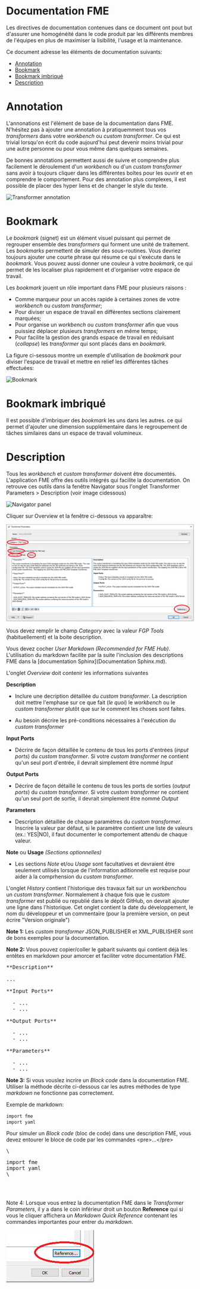 # Documentation FME


Les directives de documentation contenues dans ce document ont pout but d'assurer une homogénéité dans le code produit par les différents membres de l'équipes en plus de maximiser la lisibilité, l'usage et la maintenance.

Ce document adresse les éléments de documentation suivants:

 - [Annotation](#Annotation)
 - [Bookmark](#Bookmark)
 - [Bookmark imbriqué](#Bookmark-imbriqué)
 - [Description](#Description)


# Annotation

L'annonations est l'élément de base de la documentation dans FME.  N'hésitez pas à ajouter une annotation à pratiquemment tous vos *transformers* dans votre *workbench* ou *custom transformer*.  Ce qui est trivial lorsqu'on écrit du code aujourd'hui peut devenir moins trivial pour une autre personne ou pour vous même dans quelques semaines.  

De bonnes annotations permettent aussi de suivre et comprendre plus facilement le déroulement d'un *workbench* ou d'un *custom transformer* sans avoir à toujours cliquer dans les différentes boîtes pour les ouvrir et en comprendre le comportement.  Pour des annotation plus complexes, il est possible de placer des hyper liens et de changer le style du texte.

![Transformer annotation](images/img_3.png)

# Bookmark

Le *bookmark* (signet) est un élément visuel puissant qui permet de regrouper ensemble des *transformers* qui forment une unité de traitement.  Les *bookmarks* permettent de simuler des sous-routines.  Vous devriez toujours ajouter une courte phrase qui résume ce qui s'exécute dans le *bookmark*.  Vous pouvez aussi donner une couleur à votre *bookmark*, ce qui permet de les localiser plus rapidement et d'organiser votre espace de travail.

Les *bookmark* jouent un rôle important dans FME pour plusieurs raisons :
  * Comme marqueur pour un accès rapide à certaines zones de votre *workbench* ou *custom transformer*;
  * Pour diviser un espace de travail en différentes sections clairement marquées;
  * Pour organise un *workbench* ou *custom transformer* afin que vous puissiez déplacer plusieurs *transformers* en même temps;
  * Pour facilite la gestion des grands espace de travail en réduisant (*collapse*) les *transformer* qui sont placés dans en *bookmark*.

La figure ci-sessous montre un exemple d'utilisation de *bookmark* pour diviser l'espace de travail et mettre en relief les différentes tâches effectuées:

![Bookmark](images/img.png)

# Bookmark imbriqué

Il est possible d'imbriquer des *bookmark* les uns dans les autres.  ce qui permet d'ajouter une dimension supplémentaire dans le regroupement de tâches similaires dans un espace de travail volumineux.

# Description

Tous les *workbench* et *custom transformer* doivent être documentés.  L'application FME offre des outils intégrés qui facilite la documentation.  On retrouve ces outils dans la fenêtre Navigator sous l'onglet Transformer Parameters > Description (voir image cidessous)

![Navigator panel](images/img_1.png)

Cliquer sur Overview et la fenêtre ci-dessous va apparaître:

![Transformer documentation](images/img_2.png)

Vous devez remplir le champ  *Category* avec la valeur *FGP Tools* (habituellement) et la boite description.

Vous devez cocher *User Markdown (Recommended for FME Hub)*.  L'utilisation du markdown facilite par la suite l'inclusion des descriptions FME dans la [documentation Sphinx](Documentation Sphinx.md). 

L'onglet *Overview* doit contenir les informations suivantes

**Description**

  * Inclure une decription détaillée du *custom transformer*.  La description doit mettre l'emphase sur ce que fait (*le quoi*) le *workbench* ou le *custom transformer* plutôt que sur le comment les choses sont faites.

  * Au besoin décrire les pré-conditions nécessaires à l'exécution du *custom transformer*

 
**Input Ports**

  * Décrire de façon détaillée le contenu de tous les ports d'entrées (*input ports*) du *custom transformer*. Si votre *custom transformer* ne contient qu'un seul port d'entrée, il devrait simplement être nommé *Input*


**Output Ports**

  * Décrire de façon détaillé le contenu de tous les ports de sorties (*output ports*) du *custom transformer*. Si votre *custom transformer* ne contient qu'un seul port de sortie, il devrait simplement être nommé *Output*


**Parameters**

  * Description détaillée de chaque paramètres du *custom transformer*.  Inscrire la valeur par défaut, si le paramètre contient une liste de valeurs (ex.: YES|NO), il faut documenter le comportement attendu de chaque valeur. 


**Note** ou **Usage** *(Sections optionnelles)*

  * Les sections *Note* et/ou *Usage* sont facultatives et devraient être seulement utilisés lorsque de l'information aditionnelle est requise pour aider à la comprhension du *custom transformer*.


L'onglet *History* contient l'historique des travaux fait sur un *workbench*ou un *custom transformer*.  Normalement à chaque fois que le *custom transformer* est publié ou republié dans le dépôt GitHub, on devrait ajouter une ligne dans l'historique.  Cet onglet contient la date du développement, le nom du développeur et un commentaire (pour la première version, on peut écrire "Version originale")

**Note 1:** Les *custom transformer* JSON_PUBLISHER et XML_PUBLISHER sont de bons exemples pour la documentation.

**Note 2:** Vous pouvez copier/coller le gabarit suivants qui contient déjà les entêtes en markdown pour amorcer et faciliter votre documentation FME.

<pre>
**Description**

...

**Input Ports**

  - ...    
  - ...

**Output Ports**

  - ...  
  - ...

**Parameters**
 
  - ...  
  - ...
</pre>

**Note 3:** Si vous vouslez incrire un *Block code* dans la documentation FME.  Utiliser la méthode décrite ci-dessous car les autres méthodes de type *markdown* ne fonctionne pas correctement.

Exemple de markdown:

    import fme
    import yaml

Pour simuler un *Block code* (bloc de code) dans une description FME, vous devez entourer le bloce de code par les commandes \<pre\>...<\/pre\> 

<pre>
\<pre>
import fme  
import yaml  
\</pre>
</pre>

Note 4: Lorsque vous entrez la documentation FME dans le *Transformer Parameters*, il y a dans le coin inférieur droit un bouton **Reference** qui si vous le cliquer affichera un *Markdown Quick Reference* contenant les commandes importantes pour entrer du *markdown*.

![Bouton référence](images/img_9.png)
